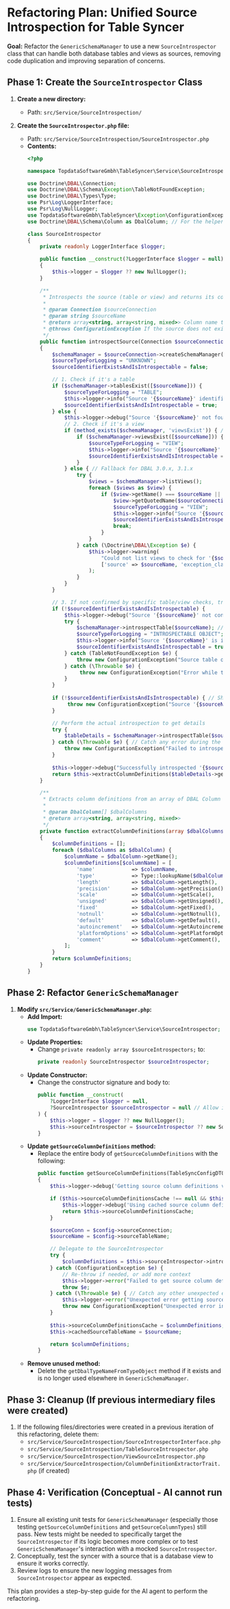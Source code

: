 # Refactoring Plan: Unified Source Introspection for Table Syncer

**Goal:** Refactor the `GenericSchemaManager` to use a new `SourceIntrospector` class that can handle both database tables and views as sources, removing code duplication and improving separation of concerns.

## Phase 1: Create the `SourceIntrospector` Class

1.  **Create a new directory:**
    *   Path: `src/Service/SourceIntrospection/`

2.  **Create the `SourceIntrospector.php` file:**
    *   Path: `src/Service/SourceIntrospection/SourceIntrospector.php`
    *   **Contents:**
        ```php
        <?php

        namespace TopdataSoftwareGmbh\TableSyncer\Service\SourceIntrospection;

        use Doctrine\DBAL\Connection;
        use Doctrine\DBAL\Schema\Exception\TableNotFoundException;
        use Doctrine\DBAL\Types\Type;
        use Psr\Log\LoggerInterface;
        use Psr\Log\NullLogger;
        use TopdataSoftwareGmbh\TableSyncer\Exception\ConfigurationException;
        use Doctrine\DBAL\Schema\Column as DbalColumn; // For the helper method type hint

        class SourceIntrospector
        {
            private readonly LoggerInterface $logger;

            public function __construct(?LoggerInterface $logger = null)
            {
                $this->logger = $logger ?? new NullLogger();
            }

            /**
             * Introspects the source (table or view) and returns its column definitions.
             *
             * @param Connection $sourceConnection
             * @param string $sourceName
             * @return array<string, array<string, mixed>> Column name to definition map.
             * @throws ConfigurationException If the source does not exist or cannot be introspected.
             */
            public function introspectSource(Connection $sourceConnection, string $sourceName): array
            {
                $schemaManager = $sourceConnection->createSchemaManager();
                $sourceTypeForLogging = "UNKNOWN";
                $sourceIdentifierExistsAndIsIntrospectable = false;

                // 1. Check if it's a table
                if ($schemaManager->tablesExist([$sourceName])) {
                    $sourceTypeForLogging = "TABLE";
                    $this->logger->info("Source '{$sourceName}' identified as a {$sourceTypeForLogging}.");
                    $sourceIdentifierExistsAndIsIntrospectable = true;
                } else {
                    $this->logger->debug("Source '{$sourceName}' not found as a TABLE, checking if it's a VIEW.");
                    // 2. Check if it's a view
                    if (method_exists($schemaManager, 'viewsExist')) { // DBAL 3.2.0+
                        if ($schemaManager->viewsExist([$sourceName])) {
                            $sourceTypeForLogging = "VIEW";
                            $this->logger->info("Source '{$sourceName}' identified as a {$sourceTypeForLogging} (using viewsExist).");
                            $sourceIdentifierExistsAndIsIntrospectable = true;
                        }
                    } else { // Fallback for DBAL 3.0.x, 3.1.x
                        try {
                            $views = $schemaManager->listViews();
                            foreach ($views as $view) {
                                if ($view->getName() === $sourceName ||
                                    $view->getQuotedName($sourceConnection->getDatabasePlatform()) === $sourceConnection->quoteIdentifier($sourceName)) {
                                    $sourceTypeForLogging = "VIEW";
                                    $this->logger->info("Source '{$sourceName}' identified as a {$sourceTypeForLogging} (by listing views).");
                                    $sourceIdentifierExistsAndIsIntrospectable = true;
                                    break;
                                }
                            }
                        } catch (\Doctrine\DBAL\Exception $e) {
                            $this->logger->warning(
                                "Could not list views to check for '{$sourceName}'. Error: " . $e->getMessage(),
                                ['source' => $sourceName, 'exception_class' => get_class($e)]
                            );
                        }
                    }
                }

                // 3. If not confirmed by specific table/view checks, try to introspect directly.
                if (!$sourceIdentifierExistsAndIsIntrospectable) {
                    $this->logger->debug("Source '{$sourceName}' not confirmed by tablesExist/viewsExist/listViews. Attempting direct introspection as a final check.");
                    try {
                        $schemaManager->introspectTable($sourceName); // Test introspection
                        $sourceTypeForLogging = "INTROSPECTABLE OBJECT"; // Could be table or view, or other DB object
                        $this->logger->info("Source '{$sourceName}' is introspectable (confirmed by direct introspection attempt), treating as {$sourceTypeForLogging}.");
                        $sourceIdentifierExistsAndIsIntrospectable = true;
                    } catch (TableNotFoundException $e) {
                        throw new ConfigurationException("Source table or view '{$sourceName}' does not exist or is not accessible in the source database `{$sourceConnection->getDatabase()}`.", 0, $e);
                    } catch (\Throwable $e) {
                         throw new ConfigurationException("Error while trying to confirm existence and introspect source '{$sourceName}': " . $e->getMessage(), 0, $e);
                    }
                }
                
                if (!$sourceIdentifierExistsAndIsIntrospectable) { // Should be caught by exceptions above
                     throw new ConfigurationException("Source '{$sourceName}' could not be identified or introspected after all checks in the source database `{$sourceConnection->getDatabase()}`.");
                }

                // Perform the actual introspection to get details
                try {
                    $tableDetails = $schemaManager->introspectTable($sourceName);
                } catch (\Throwable $e) { // Catch any error during the final introspection
                    throw new ConfigurationException("Failed to introspect details for '{$sourceName}' (identified as {$sourceTypeForLogging}): " . $e->getMessage(), 0, $e);
                }
                
                $this->logger->debug("Successfully introspected '{$sourceName}' (as {$sourceTypeForLogging}). Extracting column definitions.");
                return $this->extractColumnDefinitions($tableDetails->getColumns());
            }

            /**
             * Extracts column definitions from an array of DBAL Column objects.
             *
             * @param DbalColumn[] $dbalColumns
             * @return array<string, array<string, mixed>>
             */
            private function extractColumnDefinitions(array $dbalColumns): array
            {
                $columnDefinitions = [];
                foreach ($dbalColumns as $dbalColumn) {
                    $columnName = $dbalColumn->getName();
                    $columnDefinitions[$columnName] = [
                        'name'            => $columnName,
                        'type'            => Type::lookupName($dbalColumn->getType()),
                        'length'          => $dbalColumn->getLength(),
                        'precision'       => $dbalColumn->getPrecision(),
                        'scale'           => $dbalColumn->getScale(),
                        'unsigned'        => $dbalColumn->getUnsigned(),
                        'fixed'           => $dbalColumn->getFixed(),
                        'notnull'         => $dbalColumn->getNotnull(),
                        'default'         => $dbalColumn->getDefault(),
                        'autoincrement'   => $dbalColumn->getAutoincrement(),
                        'platformOptions' => $dbalColumn->getPlatformOptions(),
                        'comment'         => $dbalColumn->getComment(),
                    ];
                }
                return $columnDefinitions;
            }
        }
        ```

## Phase 2: Refactor `GenericSchemaManager`

1.  **Modify `src/Service/GenericSchemaManager.php`:**
    *   **Add Import:**
        ```php
        use TopdataSoftwareGmbh\TableSyncer\Service\SourceIntrospector;
        ```
    *   **Update Properties:**
        *   Change `private readonly array $sourceIntrospectors;` to:
            ```php
            private readonly SourceIntrospector $sourceIntrospector;
            ```
    *   **Update Constructor:**
        *   Change the constructor signature and body to:
            ```php
            public function __construct(
                ?LoggerInterface $logger = null,
                ?SourceIntrospector $sourceIntrospector = null // Allow injecting for testing
            ) {
                $this->logger = $logger ?? new NullLogger();
                $this->sourceIntrospector = $sourceIntrospector ?? new SourceIntrospector($this->logger);
            }
            ```
    *   **Update `getSourceColumnDefinitions` method:**
        *   Replace the entire body of `getSourceColumnDefinitions` with the following:
            ```php
            public function getSourceColumnDefinitions(TableSyncConfigDTO $config): array
            {
                $this->logger->debug('Getting source column definitions via SourceIntrospector');

                if ($this->sourceColumnDefinitionsCache !== null && $this->cachedSourceTableName === $config->sourceTableName) {
                    $this->logger->debug('Using cached source column definitions for', ['source' => $config->sourceTableName]);
                    return $this->sourceColumnDefinitionsCache;
                }

                $sourceConn = $config->sourceConnection;
                $sourceName = $config->sourceTableName;

                // Delegate to the SourceIntrospector
                try {
                    $columnDefinitions = $this->sourceIntrospector->introspectSource($sourceConn, $sourceName);
                } catch (ConfigurationException $e) {
                    // Re-throw if needed, or add more context
                    $this->logger->error("Failed to get source column definitions for '{$sourceName}': " . $e->getMessage(), ['exception' => $e]);
                    throw $e; 
                } catch (\Throwable $e) { // Catch any other unexpected error
                    $this->logger->error("Unexpected error getting source column definitions for '{$sourceName}': " . $e->getMessage(), ['exception' => $e]);
                    throw new ConfigurationException("Unexpected error introspecting source '{$sourceName}': " . $e->getMessage(), 0, $e);
                }
                
                $this->sourceColumnDefinitionsCache = $columnDefinitions;
                $this->cachedSourceTableName = $sourceName;

                return $columnDefinitions;
            }
            ```
    *   **Remove unused method:**
        *   Delete the `getDbalTypeNameFromTypeObject` method if it exists and is no longer used elsewhere in `GenericSchemaManager`.

## Phase 3: Cleanup (If previous intermediary files were created)

1.  If the following files/directories were created in a previous iteration of this refactoring, delete them:
    *   `src/Service/SourceIntrospection/SourceIntrospectorInterface.php`
    *   `src/Service/SourceIntrospection/TableSourceIntrospector.php`
    *   `src/Service/SourceIntrospection/ViewSourceIntrospector.php`
    *   `src/Service/SourceIntrospection/ColumnDefinitionExtractorTrait.php` (if created)

## Phase 4: Verification (Conceptual - AI cannot run tests)

1.  Ensure all existing unit tests for `GenericSchemaManager` (especially those testing `getSourceColumnDefinitions` and `getSourceColumnTypes`) still pass. New tests might be needed to specifically target the `SourceIntrospector` if its logic becomes more complex or to test `GenericSchemaManager`'s interaction with a mocked `SourceIntrospector`.
2.  Conceptually, test the syncer with a source that is a database view to ensure it works correctly.
3.  Review logs to ensure the new logging messages from `SourceIntrospector` appear as expected.

This plan provides a step-by-step guide for the AI agent to perform the refactoring.

